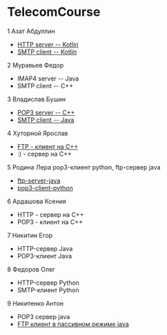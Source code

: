 # TelecomCourse
1 Азат Абдуллин
* [HTTP server -- Kotlin](https://github.com/AbdullinAM/http_server_kotlin)
* [SMTP client -- Kotlin](https://github.com/AbdullinAM/smtp_client_kotlin.git)

2 Муравьев Федор
* IMAP4 server -- Java
* SMTP client -- C++

3 Владислав Бушин
* [POP3 server -- C++](https://github.com/wladez/POP3-server.git)
* [SMTP client -- Java](https://github.com/wladez/SMTP_client.git)

4 Хуторной Ярослав  
* [FTP - клиент на C++](https://github.com/KhutornoyYaroslav/TelecomCourse/blob/master/main.cpp)
* :) - сервер на C++

5 Родина Лера pop3-клиент python, ftp-сервер java
* [ftp-server-java](https://github.com/valeryrodina/spring2016)
* [pop3-client-python](https://github.com/valeryrodina/spring2016/tree/master/mail_client)


6 Ардашова Ксения  
* HTTP - сервер на C++ 
* POP3 - клиент на C++

7 Никитин Егор
* HTTP-сервер Java
* POP3-клиент Java

8 Федоров Олег
* HTTP-сервер Python
* SMTP-клиент Python

9 Никитенко Антон
* POP3 сервер java 
* [FTP клиент в пассивном режиме java](https://github.com/AntonNikitenko/FTP_Client)
